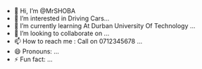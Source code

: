 - 👋 Hi, I’m @MrSHOBA
- 👀 I’m interested in Driving Cars...
- 🌱 I’m currently learning At Durban University Of Technology  ...
- 💞️ I’m looking to collaborate on ...
- 📫 How to reach me : Call on 0712345678 ...
- 😄 Pronouns: ...
- ⚡ Fun fact: ...

<!---
MrSHOBA/MrSHOBA is a ✨ special ✨ repository because its `README.md` (this file) appears on your GitHub profile.
You can click the Preview link to take a look at your changes.
--->
